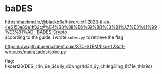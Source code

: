 # baDES

https://hackmd.io/@blackb6a/hkcert-ctf-2023-ii-en-4e6150a89a1ff32c#%E4%B8%8B%E6%89%8B%E3%81%A7%E3%81%99%E3%81%AD--BADES-Crypto <br/>
according to the guide, i wrote `solve.py` to retrieve the flag

https://raw.githubusercontent.com/STC-STEM/hkcert23ctf-writeups/main/bades/solve.py

flag: hkcert23{DES_c4n_6e_34s1ly_d0wngr4d3d_6y_ch4ng31ng_l1t71e_th1n9s}
